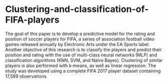# Clustering-and-classification-of-FIFA-players
The goal of this paper is to develop a predictive model for the rating and position of soccer players for FIFA, a series of association football video games released annually by Electronic Arts under the EA Sports label. Another objective of this research is to classify the players and predict their position and rating with the use of multi-class neural networks (MLP) and classification algorithms (KNN, SVM, and Naïve Bayes). Clustering of similar players is also performed with k-means, as well as linear regression. 
The study was developed using a complete FIFA 2017 player dataset containing 17,589 observations 
